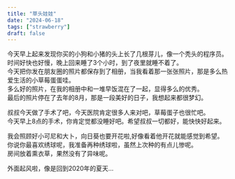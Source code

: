 ```yaml
---
title: "草头娃娃"
date: "2024-06-18"
tags: ["strawberry"]
draft: false
---
```



今天早上起来发现你买的小狗和小猪的头上长了几根芽儿，像一个秃头的程序员。  
时间好快也好慢，晚上回来睡了3个小时，到了夜里就睡不着了。  
今天把你发在朋友圈的照片都保存到了相册，当我看着那一张张照片，那是多么热爱生活的小草莓蛋蛋哇。  
多么好的照片，在我的相册中和一堆早饭混在了一起，显得多么的优秀。  
最后的照片停在了去年的8月，那是一段美好的日子，我想起来都很梦幻。  

叔叔今天做了手术了吧，今天医院肯定很多人来对吧，草莓蛋子也很忙吧。  
今天早上8点的手术，你肯定觉都没睡好吧。希望叔叔一切都好，能快快好起来。  

我会照顾好小可尼和大卜，向日葵也要开花啦,好像看着他开花就能感觉到希望。  
你说你最喜欢绣球呢，我准备再种绣球啦，虽然上次种的有点儿惨呢。  
房间放着熏衣草，果然没有了异味呢。  

外面起风啦，像是回到2020年的夏天...  



